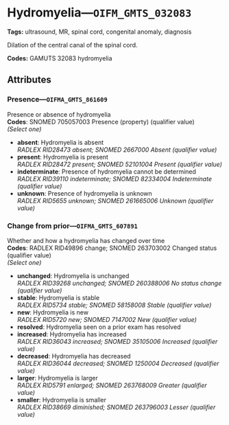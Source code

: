 # Hydromyelia—`OIFM_GMTS_032083`

**Tags:** ultrasound, MR, spinal cord, congenital anomaly, diagnosis

Dilation of the central canal of the spinal cord.

**Codes:** GAMUTS 32083 hydromyelia

## Attributes

### Presence—`OIFMA_GMTS_861609`

Presence or absence of hydromyelia  
**Codes**: SNOMED 705057003 Presence (property) (qualifier value)  
*(Select one)*

- **absent**: Hydromyelia is absent  
_RADLEX RID28473 absent; SNOMED 2667000 Absent (qualifier value)_
- **present**: Hydromyelia is present  
_RADLEX RID28472 present; SNOMED 52101004 Present (qualifier value)_
- **indeterminate**: Presence of hydromyelia cannot be determined  
_RADLEX RID39110 indeterminate; SNOMED 82334004 Indeterminate (qualifier value)_
- **unknown**: Presence of hydromyelia is unknown  
_RADLEX RID5655 unknown; SNOMED 261665006 Unknown (qualifier value)_

### Change from prior—`OIFMA_GMTS_607891`

Whether and how a hydromyelia has changed over time  
**Codes**: RADLEX RID49896 change; SNOMED 263703002 Changed status (qualifier value)  
*(Select one)*

- **unchanged**: Hydromyelia is unchanged  
_RADLEX RID39268 unchanged; SNOMED 260388006 No status change (qualifier value)_
- **stable**: Hydromyelia is stable  
_RADLEX RID5734 stable; SNOMED 58158008 Stable (qualifier value)_
- **new**: Hydromyelia is new  
_RADLEX RID5720 new; SNOMED 7147002 New (qualifier value)_
- **resolved**: Hydromyelia seen on a prior exam has resolved  
- **increased**: Hydromyelia has increased  
_RADLEX RID36043 increased; SNOMED 35105006 Increased (qualifier value)_
- **decreased**: Hydromyelia has decreased  
_RADLEX RID36044 decreased; SNOMED 1250004 Decreased (qualifier value)_
- **larger**: Hydromyelia is larger  
_RADLEX RID5791 enlarged; SNOMED 263768009 Greater (qualifier value)_
- **smaller**: Hydromyelia is smaller  
_RADLEX RID38669 diminished; SNOMED 263796003 Lesser (qualifier value)_